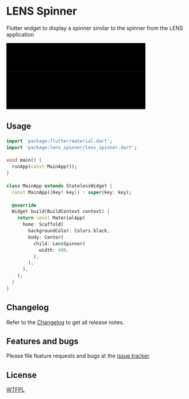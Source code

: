 # LENS Spinner

Flutter widget to display a spinner similar to the spinner from the LENS application

![gif](img/lens_spinner.gif)
## Usage

```dart
import 'package:flutter/material.dart';
import 'package:lens_spinner/lens_spinner.dart';

void main() {
  runApp(const MainApp());
}

class MainApp extends StatelessWidget {
  const MainApp({Key? key}) : super(key: key);

  @override
  Widget build(BuildContext context) {
    return const MaterialApp(
      home: Scaffold(
        backgroundColor: Colors.black,
        body: Center(
          child: LensSpinner(
            width: 400,
          ),
        ),
      ),
    );
  }
}
```

## Changelog  
  
Refer to the [Changelog](https://github.com/grfc-ru/lens-spinner/blob/main/CHANGELOG.md) to get all release notes.  
  
  
## Features and bugs  
  
Please file feature requests and bugs at the [issue tracker][tracker].
  
[tracker]: https://github.com/grfc-ru/lens-spinner/issues
  
  
## License  
  
[WTFPL](https://github.com/grfc-ru/lens-spinner/blob/main/LICENSE)  